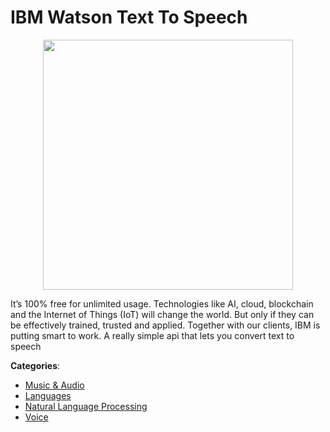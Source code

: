 # IBM Watson Text To Speech
<p align="center">
    <img width="400" src="https://raw.githubusercontent.com/apis-list/apis-list/apis/ibm-watson-text-to-speech/logo_256x256.png" />
</p>

It’s 100% free for unlimited usage. Technologies like AI, cloud, blockchain and the Internet of Things (IoT) will change the world.  But only if they can be effectively trained, trusted and applied.  Together with our clients, IBM is putting smart to work. A really simple api that lets you convert text to speech



**Categories**:
- [Music & Audio](https://github.com/apis-list/apis-list#music-and-audio)
- [Languages](https://github.com/apis-list/apis-list#languages)
- [Natural Language Processing](https://github.com/apis-list/apis-list#natural-language-processing)
- [Voice](https://github.com/apis-list/apis-list#voice)







